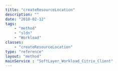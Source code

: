 ```yaml
---
title: "createResourceLocation"
description: ""
date: "2018-02-12"
tags:
    - "method"
    - "sldn"
    - "Workload"
classes:
    - "createResourceLocation"
type: "reference"
layout: "method"
mainService : "SoftLayer_Workload_Citrix_Client"
---
```


